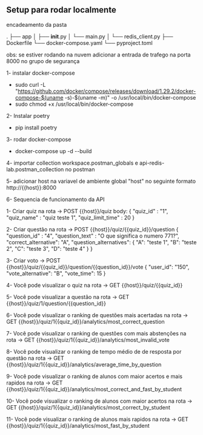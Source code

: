 
## Setup para rodar localmente

encadeamento da pasta

.
├── app
│   ├── __init__.py
│   └── main.py
│   └── redis_client.py
├── Dockerfile
└── docker-compose.yaml
└── pyproject.toml

obs: se estiver rodando na nuvem adicionar a entrada de trafego na porta 8000 no grupo de segurança

1- instalar docker-compose
- sudo curl -L "https://github.com/docker/compose/releases/download/1.29.2/docker-compose-$(uname -s)-$(uname -m)" -o /usr/local/bin/docker-compose
- sudo chmod +x /usr/local/bin/docker-compose

2- Instalar poetry
- pip install poetry

3- rodar docker-compose
- docker-compose up -d --build

4- importar collection workspace.postman_globals e api-redis-lab.postman_collection no postman

5- adicionar host na variavel de ambiente global "host" no seguinte formato http://{{host}}:8000

6- Sequencia de funcionamento da API

1- Criar quiz na rota -> POST {{host}}/quiz
body:
{
   "quiz_id" : "1",
   "quiz_name" : "quiz teste 1",
   "quiz_limit_time" : 20
}

2- Criar questão na rota -> POST {{host}}/quiz/{{quiz_id}}/question
{
   "question_id" : "4",
   "question_text" : "O que significa o numero 771?",
   "correct_alternative": "A",
   "question_alternatives": {
    "A": "teste 1",
    "B": "teste 2",
    "C": "teste 3",
    "D": "teste 4"
   }
}

3- Criar voto -> POST {{host}}/quiz/{{quiz_id}}/question/{{question_id}}/vote
{
   "user_id": "150",
   "vote_alternative": "B",
   "vote_time": 15
}

4- Você pode visualizar o quiz na rota -> GET {{host}}/quiz/{{quiz_id}}

5- Você pode visualizar a questão na rota -> GET {{host}}/quiz/1/question/{{question_id}}

6- Você pode visualizar o ranking de questões mais acertadas na rota -> GET {{host}}/quiz/1{{quiz_id}}/analytics/most_correct_question

7- Você pode visualizar o ranking de questões com mais abstenções na rota -> GET {{host}}/quiz/1{{quiz_id}}/analytics/most_invalid_vote

8- Você pode visualizar o ranking de tempo médio de de resposta por questão na rota -> GET {{host}}/quiz/1{{quiz_id}}/analytics/average_time_by_question

9- Você pode visualizar o ranking de alunos com maior acertos e mais rapidos na rota -> GET {{host}}/quiz/1{{quiz_id}}/analytics/most_correct_and_fast_by_student

10- Você pode visualizar o ranking de alunos com maior acertos na rota -> GET {{host}}/quiz/1{{quiz_id}}/analytics/most_correct_by_student

11- Você pode visualizar o ranking de alunos mais rapidos na rota -> GET {{host}}/quiz/1{{quiz_id}}/analytics/most_fast_by_student